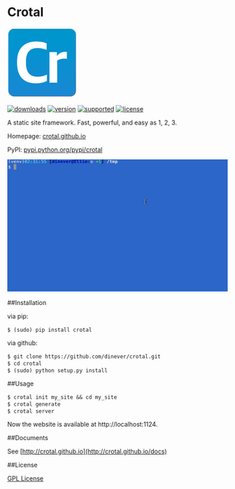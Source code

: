 # Crotal

![logo](/docs/crotal.png)

[![downloads](https://img.shields.io/pypi/dm/crotal.svg)](https://pypi.python.org/pypi/crotal/)
[![version](https://img.shields.io/pypi/v/crotal.svg?label=version)](https://pypi.python.org/pypi/crotal/)
[![supported](https://img.shields.io/pypi/pyversions/crotal.svg)](https://pypi.python.org/pypi/crotal/)
[![license](https://img.shields.io/pypi/l/crotal.svg)](http://www.gnu.org/licenses/gpl-3.0.en.html)

A static site framework. Fast, powerful, and easy as 1, 2, 3.

Homepage: [crotal.github.io](http://crotal.github.io)

PyPI: [pypi.python.org/pypi/crotal](https://pypi.python.org/pypi/crotal)

![Crotal Usage](/docs/usage.gif)

##Installation

via pip:

    $ (sudo) pip install crotal

via github:

    $ git clone https://github.com/dinever/crotal.git
    $ cd crotal
    $ (sudo) python setup.py install

##Usage

    $ crotal init my_site && cd my_site
    $ crotal generate
    $ crotal server

Now the website is available at http://localhost:1124.

##Documents

See [http://crotal.github.io](http://crotal.github.io/docs)

##License

[GPL License](https://github.com/dinever/crotal/blob/master/LICENSE)
